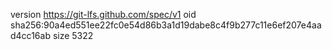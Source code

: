 version https://git-lfs.github.com/spec/v1
oid sha256:90a4ed551ee22fc0e54d86b3a1d19dabe8c4f9b277c11e6ef207e4aad4cc16ab
size 5322
